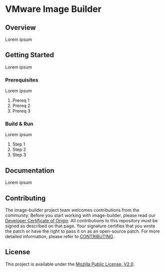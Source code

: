# VMware Image Builder

## Overview

Lorem ipsum

## Getting Started

Lorem ipsum

### Prerequisites

Lorem ipsum

1. Prereq 1
1. Prereq 2
1. Prereq 3

### Build & Run

Lorem ipsum

1. Step 1
1. Step 2
1. Step 3

## Documentation

Lorem ipsum

## Contributing

The image-builder project team welcomes contributions from the community. Before you start working with image-builder, please read our [Developer Certificate of Origin][dco]. All contributions to this repository must be signed as described on that page. Your signature certifies that you wrote the patch or have the right to pass it on as an open-source patch. For more detailed information, please refer to [CONTRIBUTING][contributing].

## License

This project is available under the [Mozilla Public License, V2.0][project-license].

[//]: Links

[contributing]: CONTRIBUTING.md
[dco]: https://cla.vmware.com/dco
[project-license]: LICENSE.txt

